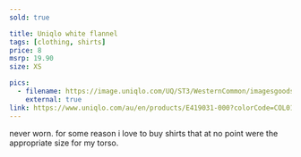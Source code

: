 ```yaml
---
sold: true

title: Uniqlo white flannel
tags: [clothing, shirts]
price: 8
msrp: 19.90
size: XS

pics:
  - filename: https://image.uniqlo.com/UQ/ST3/WesternCommon/imagesgoods/419031/item/goods_01_419031.jpg?width=1600&impolicy=quality_75
    external: true
link: https://www.uniqlo.com/au/en/products/E419031-000?colorCode=COL01&sizeCode=SMA003
---
```


never worn.  for some reason i love to buy shirts that at no point were the
appropriate size for my torso.
